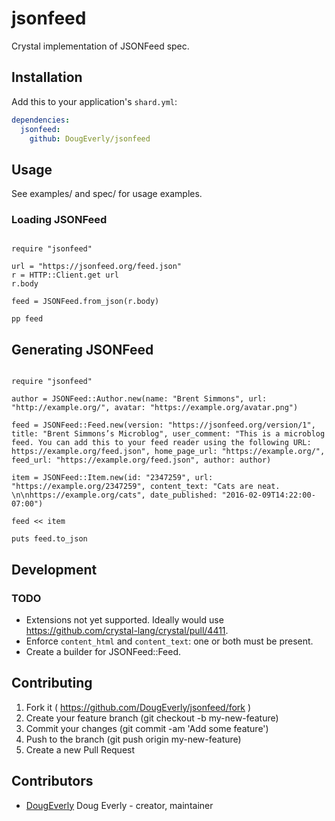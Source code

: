 # jsonfeed

Crystal implementation of JSONFeed spec.

## Installation

Add this to your application's `shard.yml`:

```yaml
dependencies:
  jsonfeed:
    github: DougEverly/jsonfeed
```

## Usage

See examples/ and spec/ for usage examples.

### Loading JSONFeed
```crystal

require "jsonfeed"

url = "https://jsonfeed.org/feed.json"
r = HTTP::Client.get url
r.body

feed = JSONFeed.from_json(r.body)

pp feed
```

## Generating JSONFeed

```crystal

require "jsonfeed"

author = JSONFeed::Author.new(name: "Brent Simmons", url: "http://example.org/", avatar: "https://example.org/avatar.png")

feed = JSONFeed::Feed.new(version: "https://jsonfeed.org/version/1", title: "Brent Simmons’s Microblog", user_comment: "This is a microblog feed. You can add this to your feed reader using the following URL: https://example.org/feed.json", home_page_url: "https://example.org/", feed_url: "https://example.org/feed.json", author: author)

item = JSONFeed::Item.new(id: "2347259", url: "https://example.org/2347259", content_text: "Cats are neat. \n\nhttps://example.org/cats", date_published: "2016-02-09T14:22:00-07:00")

feed << item

puts feed.to_json

```


## Development

### TODO

* Extensions not yet supported. Ideally would use https://github.com/crystal-lang/crystal/pull/4411.
* Enforce `content_html` and `content_text`: one or both must be present.
* Create a builder for JSONFeed::Feed.

## Contributing

1. Fork it ( https://github.com/DougEverly/jsonfeed/fork )
2. Create your feature branch (git checkout -b my-new-feature)
3. Commit your changes (git commit -am 'Add some feature')
4. Push to the branch (git push origin my-new-feature)
5. Create a new Pull Request

## Contributors

- [DougEverly](https://github.com/DougEverly) Doug Everly - creator, maintainer
